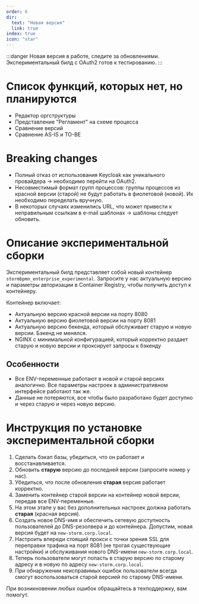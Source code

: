 ```yaml
---
order: 6
dir:
  text: "Новая версия"
  link: true
index: true
icon: "star"
---
```


:::danger
Новая версия в работе, следите за обновлениями. Экспериментальный билд с OAuth2 готов к тестированию.
:::

# Список функций, которых нет, но планируются
- Редактор оргструктуры
- Представление "Регламент" на схеме процесса
- Сравнение версий
- Сравнение AS-IS и TO-BE

# Breaking changes
- Полный отказ от использования Keycloak как уникального провайдера → необходимо перейти на OAuth2.
- Несовместимый формат групп процессов: группы процессов из красной версии (старой) не будут работать в фиолетовой (новой). Их необходимо переделать вручную.
- В некоторых случаях изменились URL, что может привести к неправильным ссылкам в e-mail шаблонах → шаблоны следует обновить.

# Описание экспериментальной сборки
Экспериментальный билд представляет собой новый контейнер `stormbpmn_enterprise_experimental`. Запросите у нас актуальную версию и параметры авторизации в Container Registry, чтобы получить доступ к контейнеру.

Контейнер включает:
- Актуальную версию красной версии на порту 8080
- Актуальную версию фиолетовой версии на порту 8081
- Актуальную версию бекенда, который обслуживает старую и новую версии. Бэкенд не менялся.
- NGINX с минимальной конфигурацией, который корректно раздает старую и новую версии и проксирует запросы к бэкенду

## Особенности
- Все ENV-переменные работают в новой и старой версиях аналогично. Все параметры настроек в административном интерфейсе работают так же.
- Данные не потеряются, все чтобы было разработано будет доступно и через старую и через новую версию.

# Инструкция по установке экспериментальной сборки

1. Сделать бэкап базы, убедиться, что он работает и восстанавливается.
2. Обновить **старую** версию до последней версии (запросите номер у нас).
3. Убедиться, что после обновления **старая** версия работает корректно.
4. Заменить контейнер старой версии на контейнер новой версии, передав все ENV-переменные.
5. На этом этапе у вас без дополнительных настроек должна работать **старая** (красная версия).
6. Создать новое DNS-имя и обеспечить сетевую доступность пользователей до DNS-резолвера и до контейнера. Допустим, новая версия будет на `new-storm.corp.local`.
7. Настроить впереди стоящий прокси с точки зрения SSL для переправки трафика на порт 8081 (не трогая существующие настройки) и обслуживания нового DNS-имени `new-storm.corp.local`.
8. Теперь пользователи могут попасть в старую версию по старому адресу и в новую по адресу `new-storm.corp.local`.
9. При обнаружении неисправимых ошибок пользователи всегда смогут воспользоваться старой версией по старому DNS-имени.

При возникновении любых ошибок обращайтесь в техподдержку, вам помогут.
